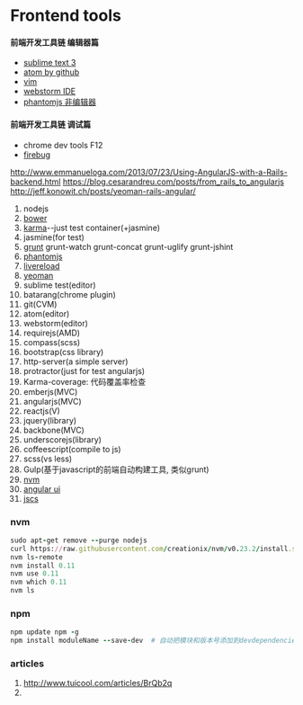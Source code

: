 # Frontend tools

#### 前端开发工具链 编辑器篇

* [sublime text 3](https://github.com/FlowerWrong/mblog/blob/master/categories/linux/linux_software.md#%E4%BA%8C-atom-or-sublime-text-3-editor)
* [atom by github](https://github.com/FlowerWrong/mblog/blob/master/categories/linux/linux_software.md#%E4%BA%8C-atom-or-sublime-text-3-editor)
* [vim](https://github.com/FlowerWrong/mblog/blob/master/categories/linux/linux_software.md#%E4%B8%83-vim-editor)
* [webstorm IDE](https://github.com/FlowerWrong/mblog/blob/master/categories/linux/linux_software.md#%E5%85%AB-webstorm-for-%E5%89%8D%E7%AB%AF%E5%BC%80%E5%8F%91)
* [phantomjs 非编辑器](https://github.com/FlowerWrong/mblog/blob/master/categories/linux/linux_software.md#install-phantomjs)

#### 前端开发工具链 调试篇

* chrome dev tools F12
* [firebug](http://getfirebug.com/)

http://www.emmanueloga.com/2013/07/23/Using-AngularJS-with-a-Rails-backend.html
https://blog.cesarandreu.com/posts/from_rails_to_angularjs
http://jeff.konowit.ch/posts/yeoman-rails-angular/

1. nodejs
2. [bower](http://bower.io/)
3. [karma](http://karma-runner.github.com/)--just test container(+jasmine)
4. jasmine(for test)
5. [grunt](http://gruntjs.com/)
        grunt-watch
				grunt-concat
				grunt-uglify
				grunt-jshint
6. [phantomjs](http://www.phantomjs.org/)
7. [livereload](http://livereload.com/)
8. [yeoman](http://yeoman.io/)
9. sublime test(editor)
10. batarang(chrome plugin)
11. git(CVM)
12. atom(editor)
13. webstorm(editor)
14. requirejs(AMD)
15. compass(scss)
16. bootstrap(css library)
17. http-server(a simple server)
18. protractor(just for test angularjs)
19. Karma-coverage: 代码覆盖率检查
20. emberjs(MVC)
21. angularjs(MVC)
22. reactjs(V)
23. jquery(library)
24. backbone(MVC)
25. underscorejs(library)
26. coffeescript(compile to js)
27. scss(vs less)
28. Gulp(基于javascript的前端自动构建工具, 类似grunt)
29. [nvm](https://github.com/creationix/nvm/)
30. [angular ui](http://angular-ui.github.io/)
31. [jscs](http://jscs.info/)

### nvm ###

```ruby
sudo apt-get remove --purge nodejs
curl https://raw.githubusercontent.com/creationix/nvm/v0.23.2/install.sh | bash
nvm ls-remote
nvm install 0.11
nvm use 0.11
nvm which 0.11
nvm ls
```

### npm ###

```ruby
npm update npm -g
npm install moduleName --save-dev  # 自动把模块和版本号添加到devdependencies部分
```

### articles ###

1. http://www.tuicool.com/articles/BrQb2q
2.
